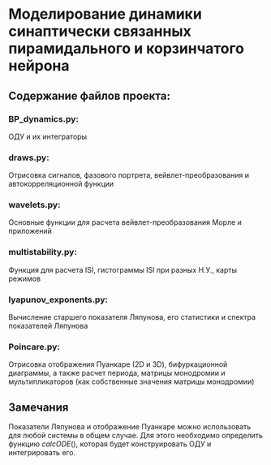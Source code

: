 # Моделирование динамики синаптически связанных пирамидального и корзинчатого нейрона

## Содержание файлов проекта:

### BP_dynamics.py:
ОДУ и их интеграторы

### draws.py:
Отрисовка сигналов, фазового портрета, вейвлет-преобразования и автокорреляционной функции

### wavelets.py: 
Основные функции для расчета вейвлет-преобразования Морле и приложений 

### multistability.py:
Функция для расчета ISI, гистограммы ISI при разных Н.У., карты режимов

### lyapunov_exponents.py:
Вычисление старшего показателя Ляпунова, его статистики и спектра показателей Ляпунова

### Poincare.py:
Отрисовка отображения Пуанкаре (2D и 3D), бифуркационной диаграммы, а также расчет периода, матрицы монодромии и мультипликаторов (как собственные значения матрицы монодромии)



## Замечания
Показатели Ляпунова и отображение Пуанкаре можно использовать для любой системы в общем случае. Для этого необходимо определить функцию $calcODE()$, которая будет конструировать ОДУ и интегрировать его.
